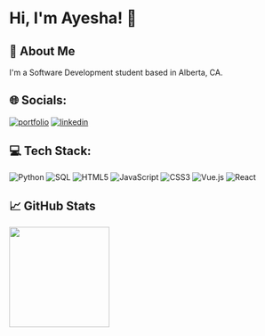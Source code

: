 # Hi, I'm Ayesha! 👋


## 🚀 About Me
I'm a Software Development student based in Alberta, CA.


## 🌐 Socials:
[![portfolio](https://img.shields.io/badge/my_portfolio-000?style=for-the-badge&logo=ko-fi&logoColor=white)](http://ayeshakhalil.ca/)
[![linkedin](https://img.shields.io/badge/linkedin-0A66C2?style=for-the-badge&logo=linkedin&logoColor=white)](https://www.linkedin.com/in/ayeshakhalil/)


## 💻 Tech Stack:
![Python](https://img.shields.io/badge/-Python-black?style=flat-square&logo=Python)
![SQL](https://img.shields.io/badge/-SQL-black?style=flat-square&logo=MySQL)
![HTML5](https://img.shields.io/badge/-HTML5-black?style=flat-square&logo=HTML5)
![JavaScript](https://img.shields.io/badge/-JavaScript-black?style=flat-square&logo=JavaScript)
![CSS3](https://img.shields.io/badge/-CSS3-black?style=flat-square&logo=CSS3)
![Vue.js](https://img.shields.io/badge/-Vue.js-black?style=flat-square&logo=Vue.js)
![React](https://img.shields.io/badge/-React-black?style=flat-square&logo=React)


## 📈 GitHub Stats
<p>
<!--   <img height="180em" src="https://github-readme-stats.vercel.app/api?username=akhalil95&show_icons=true&hide_border=true&&count_private=true&include_all_commits=true" /> -->
  <img height="180em" src="https://github-readme-stats.vercel.app/api/top-langs/?username=akhalil95&exclude_repo=akhalil95.github.io&show_icons=true&hide_border=true&layout=compact&langs_count=8"/>
</p>

<!-- <p><img align="left" src="https://github-readme-stats.vercel.app/api/top-langs?username=akhalil95&show_icons=true&locale=en&layout=compact" alt="akhalil95" /></p> -->

<!-- <p>&nbsp;<img align="center" src="https://github-readme-stats.vercel.app/api?username=akhalil95&show_icons=true&locale=en" alt="akhalil95" /></p>
 -->
<!---
akhalil95/akhalil95 is a ✨ special ✨ repository because its `README.md` (this file) appears on your GitHub profile.
You can click the Preview link to take a look at your changes.
--->
